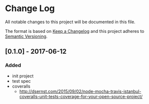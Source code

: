 # Change Log
All notable changes to this project will be documented in this file.

The format is based on [Keep a Changelog](http://keepachangelog.com/)
and this project adheres to [Semantic Versioning](http://semver.org/).

## [0.1.0] - 2017-06-12
### Added
- init project
- test spec
- coveralls
  - http://dsernst.com/2015/09/02/node-mocha-travis-istanbul-coveralls-unit-tests-coverage-for-your-open-source-project/

